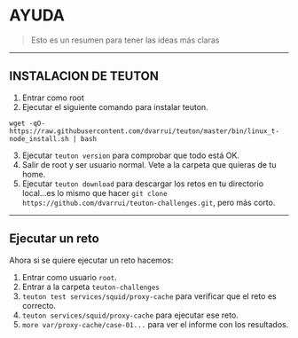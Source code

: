 
# AYUDA

> Esto es un resumen para tener las ideas más claras

---

## INSTALACION DE TEUTON

1. Entrar como root
2. Ejecutar el siguiente comando para instalar teuton.

```
wget -qO- https://raw.githubusercontent.com/dvarrui/teuton/master/bin/linux_t-node_install.sh | bash
```

3. Ejecutar `teuton version` para comprobar que todo está OK.
4. Salir de root y ser usuario normal. Vete a la carpeta que quieras de tu home.
5. Ejecutar `teuton download` para descargar los retos en tu directorio local...es lo mismo que hacer `git clone https://github.com/dvarrui/teuton-challenges.git`, pero más corto.

---

## Ejecutar un reto

Ahora si se quiere ejecutar un reto hacemos:
1. Entrar como usuario `root`.
2. Entrar a la carpeta `teuton-challenges`
3. `teuton test services/squid/proxy-cache` para verificar que el reto es correcto.
4. `teuton services/squid/proxy-cache` para ejecutar ese reto.
5. `more var/proxy-cache/case-01...` para ver el informe con los resultados.
